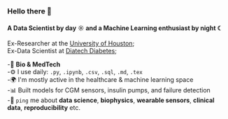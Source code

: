 ### Hello there 👋

#### A Data Scientist by day ☼ and a Machine Learning enthusiast by night ☾

Ex-Researcher at the [University of Houston](https://cescon.me.uh.edu);  
Ex-Data Scientist at [Diatech Diabetes](https://diatechdiabetes.com?ref=github-sopechris);  

-🧬 **Bio & MedTech**  
-⚙️ I use daily: `.py`, `.ipynb`, `.csv`, `.sql`, `.md`, `.tex`   
-🌍 I'm mostly active in the healthcare & machine learning space  
-📊 Built models for CGM sensors, insulin pumps, and failure detection  
-💬 `ping` me about **data science**, **biophysics**, **wearable sensors**, **clinical data**, **reproducibility** etc.  

